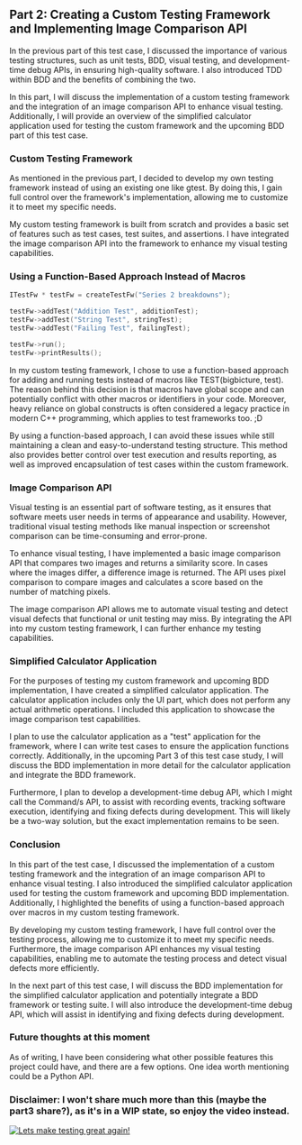 ## Part 2: Creating a Custom Testing Framework and Implementing Image Comparison API

In the previous part of this test case, I discussed the importance of various testing structures, such as unit tests, BDD, visual testing, and development-time debug APIs, in ensuring high-quality software. I also introduced TDD within BDD and the benefits of combining the two.

In this part, I will discuss the implementation of a custom testing framework and the integration of an image comparison API to enhance visual testing. Additionally, I will provide an overview of the simplified calculator application used for testing the custom framework and the upcoming BDD part of this test case.

### Custom Testing Framework
As mentioned in the previous part, I decided to develop my own testing framework instead of using an existing one like gtest. By doing this, I gain full control over the framework's implementation, allowing me to customize it to meet my specific needs.

My custom testing framework is built from scratch and provides a basic set of features such as test cases, test suites, and assertions. I have integrated the image comparison API into the framework to enhance my visual testing capabilities.

### Using a Function-Based Approach Instead of Macros
```c++
ITestFw * testFw = createTestFw("Series 2 breakdowns");

testFw->addTest("Addition Test", additionTest);
testFw->addTest("String Test", stringTest);
testFw->addTest("Failing Test", failingTest);

testFw->run();
testFw->printResults();
```
In my custom testing framework, I chose to use a function-based approach for adding and running tests instead of macros like TEST(bigbicture, test). The reason behind this decision is that macros have global scope and can potentially conflict with other macros or identifiers in your code. Moreover, heavy reliance on global constructs is often considered a legacy practice in modern C++ programming, which applies to test frameworks too. ;D

By using a function-based approach, I can avoid these issues while still maintaining a clean and easy-to-understand testing structure. This method also provides better control over test execution and results reporting, as well as improved encapsulation of test cases within the custom framework.

### Image Comparison API
Visual testing is an essential part of software testing, as it ensures that software meets user needs in terms of appearance and usability. However, traditional visual testing methods like manual inspection or screenshot comparison can be time-consuming and error-prone.

To enhance visual testing, I have implemented a basic image comparison API that compares two images and returns a similarity score. In cases where the images differ, a difference image is returned. The API uses pixel comparison to compare images and calculates a score based on the number of matching pixels.

The image comparison API allows me to automate visual testing and detect visual defects that functional or unit testing may miss. By integrating the API into my custom testing framework, I can further enhance my testing capabilities.

### Simplified Calculator Application
For the purposes of testing my custom framework and upcoming BDD implementation, I have created a simplified calculator application. The calculator application includes only the UI part, which does not perform any actual arithmetic operations. I included this application to showcase the image comparison test capabilities.

I plan to use the calculator application as a "test" application for the framework, where I can write test cases to ensure the application functions correctly. Additionally, in the upcoming Part 3 of this test case study, I will discuss the BDD implementation in more detail for the calculator application and integrate the BDD framework.

Furthermore, I plan to develop a development-time debug API, which I might call the Command/s API, to assist with recording events, tracking software execution, identifying and fixing defects during development. This will likely be a two-way solution, but the exact implementation remains to be seen.

### Conclusion
In this part of the test case, I discussed the implementation of a custom testing framework and the integration of an image comparison API to enhance visual testing. I also introduced the simplified calculator application used for testing the custom framework and upcoming BDD implementation. Additionally, I highlighted the benefits of using a function-based approach over macros in my custom testing framework.

By developing my custom testing framework, I have full control over the testing process, allowing me to customize it to meet my specific needs. Furthermore, the image comparison API enhances my visual testing capabilities, enabling me to automate the testing process and detect visual defects more efficiently.

In the next part of this test case, I will discuss the BDD implementation for the simplified calculator application and potentially integrate a BDD framework or testing suite. I will also introduce the development-time debug API, which will assist in identifying and fixing defects during development.

### Future thoughts at this moment
As of writing, I have been considering what other possible features this project could have, and there are a few options. One idea worth mentioning could be a Python API.

### Disclaimer: I won't share much more than this (maybe the part3 share?), as it's in a WIP state, so enjoy the video instead.

[![Lets make testing great again!](https://img.youtube.com/vi/EBt353tmwF0/0.jpg)](https://www.youtube.com/watch?v=EBt353tmwF0)
